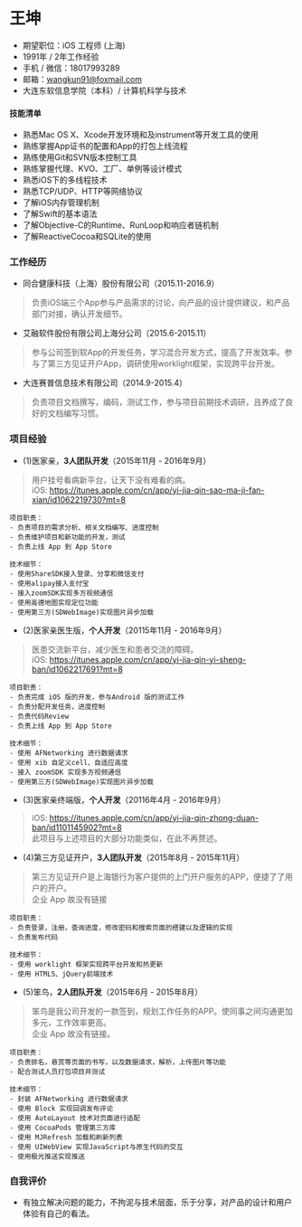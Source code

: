 # 王坤

- 期望职位：iOS 工程师 (上海)
- 1991年 / 2年工作经验
- 手机 / 微信：18017993289
- 邮箱：<wangkun91@foxmail.com>
- 大连东软信息学院（本科）/ 计算机科学与技术

#### 技能清单
- 熟悉Mac OS X、Xcode开发环境和及instrument等开发工具的使用
- 熟练掌握App证书的配置和App的打包上线流程
- 熟练使用Git和SVN版本控制工具
- 熟练掌握代理、KVO、工厂、单例等设计模式
- 熟悉iOS下的多线程技术
- 熟悉TCP/UDP、HTTP等网络协议
- 了解iOS内存管理机制
- 了解Swift的基本语法
- 了解Objective-C的Runtime、RunLoop和响应者链机制
- 了解ReactiveCocoa和SQLite的使用

### 工作经历
- 同合健康科技（上海）股份有限公司（2015.11-2016.9）
> 负责iOS端三个App参与产品需求的讨论，向产品的设计提供建议，和产品部门对接，确认开发细节。

- 艾融软件股份有限公司上海分公司（2015.6-2015.11）
> 参与公司签到软App的开发任务，学习混合开发方式，提高了开发效率。参与了第三方见证开户App，调研使用worklight框架，实现跨平台开发。

- 大连赛普信息技术有限公司（2014.9-2015.4）
> 负责项目文档撰写，编码，测试工作，参与项目前期技术调研，且养成了良好的文档编写习惯。

### 项目经验

-  (1)医家亲，**3人团队开发**（2015年11月 - 2016年9月）
> 用户挂号看病新平台，让天下没有难看的病。<br />
> iOS: <https://itunes.apple.com/cn/app/yi-jia-qin-sao-ma-ji-fan-xian/id1062219730?mt=8><br />

    项目职责：
    - 负责项目的需求分析、相关文档编写、进度控制
    - 负责维护项目和新功能的开发，测试
    - 负责上线 App 到 App Store

    技术细节：
    - 使用ShareSDK接入登录、分享和微信支付
    - 使用alipay接入支付宝
    - 接入zoomSDK实现多方视频通信
    - 使用高德地图实现定位功能
    - 使用第三方(SDWebImage)实现图片异步加载

-  (2)医家亲医生版，**个人开发**（20115年11月 - 2016年9月）
> 医患交流新平台，减少医生和患者交流的障碍。<br />
> iOS: <https://itunes.apple.com/cn/app/yi-jia-qin-yi-sheng-ban/id1062217691?mt=8><br />

    项目职责：
    - 负责完成 iOS 版的开发，参与Android 版的测试工作
    - 负责分配开发任务，进度控制
    - 负责代码Review
    - 负责上线 App 到 App Store

    技术细节：
    - 使用 AFNetworking 进行数据请求
    - 使用 xib 自定义cell、自适应高度
    - 接入 zoomSDK 实现多方视频通信
    - 使用第三方(SDWebImage)实现图片异步加载

-  (3)医家亲终端版，**个人开发**（20116年4月 - 2016年9月）<br />
> iOS: <https://itunes.apple.com/cn/app/yi-jia-qin-zhong-duan-ban/id1101145902?mt=8><br />
> 此项目与上述项目的大部分功能类似，在此不再赘述。

-  (4)第三方见证开户，**3人团队开发**（2015年8月 - 2015年11月）
> 第三方见证开户是上海银行为客户提供的上门开户服务的APP，便捷了了用户的开户。<br />
> 企业 App 故没有链接

    项目职责：
    - 负责登录，注册，查询进度，修改密码和搜索页面的搭建以及逻辑的实现
    - 负责发布代码

    技术细节：
    - 使用 worklight 框架实现跨平台开发和热更新
    - 使用 HTML5、jQuery前端技术

- (5)笨鸟，**2人团队开发**（2015年6月 - 2015年8月）
> 笨鸟是我公司开发的一款签到，规划工作任务的APP。使同事之间沟通更加多元，工作效率更高。<br />
> 企业 App 故没有链接。

    项目职责：
    - 负责排名，悬赏等页面的书写，以及数据请求，解析，上传图片等功能
    - 配合测试人员打包项目并测试

    技术细节：
    - 封装 AFNetworking 进行数据请求
    - 使用 Block 实现回调发布评论
    - 使用 AutoLayout 技术对页面进行适配
    - 使用 CocoaPods 管理第三方库
    - 使用 MJRefresh 加载和刷新列表
    - 使用 UIWebView 实现JavaScript与原生代码的交互
    - 使用极光推送实现推送

### 自我评价
- 有独立解决问题的能力，不拘泥与技术层面，乐于分享，对产品的设计和用户体验有自己的看法。
